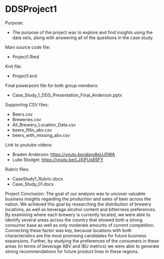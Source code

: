 # DDSProject1

Purpose:
- The purpose of the project was to explore and find insights using the data sets, along with answering all of the questions in the case study.

Main source code file:
- Project1.Rmd

Knit file:
- Project1.knit

Final powerpoint file for both group members:
- Case_Study_1_DDS_Presentation_Final_Anderson.pptx

Supporting CSV files:
- Beers.csv
- Breweries.csv
- All_Brewery_Location_Data.csv
- beers_fillin_abv.csv
- beers_with_missing_abv.csv

Link to youtube videos:
- Braden Anderson: https://youtu.be/qbnv8eUJ5WA
- Luke Stodgel: https://youtu.be/LJXjFUs8SFY

Rubric files:
- CaseStudy1_Rubric.docx
- Case_Study_01.docx

Project Conclusion:
The goal of our analysis was to uncover valuable business insights regarding the production and sales of beer across the nation. We achieved this goal by researching the distribution of brewery locations, as well as beverage alcohol content and bitterness preferences. By examining where each brewery is currently located, we were able to identify several areas across the country that showed both a strong consumer base as well as only moderate amounts of current competition. Connecting these factor was key, because locations with both characteristics are the most promising candidates for future business expansions. Further, by studying the preferences of the consumers in these areas (in terms of beverage ABV and IBU metrics) we were able to generate strong recommendations for future product lines in these regions.
